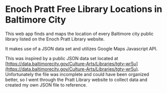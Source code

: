 # Enoch Pratt Free Library Locations in Baltimore City

This web app finds and maps the location of every Baltimore city public library listed on the Enoch Pratt Library website.

It makes use of a JSON data set and utilizes Google Maps Javascript API.

This was inspired by a public JSON data set located at [https://data.baltimorecity.gov/Culture-Arts/Libraries/tgtv-wr5u](https://data.baltimorecity.gov/Culture-Arts/Libraries/tgtv-wr5u). Unfortunately the file was incomplete and could have been organized better, so I went through the Pratt Library website to collect data and created my own JSON file to reference.
